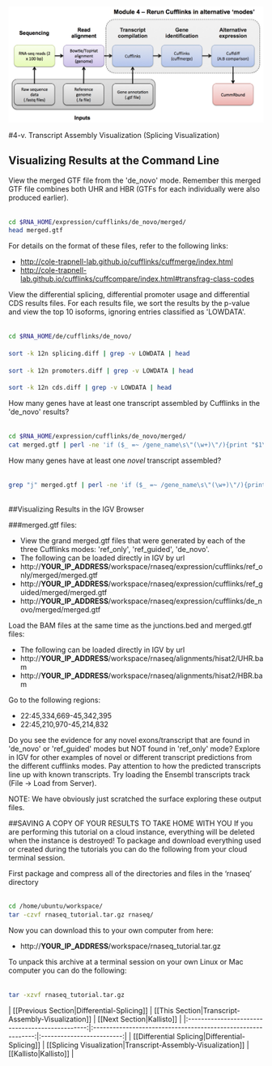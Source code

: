 ![RNA-seq Flowchart - Module 5](Images/RNA-seq_Flowchart5.png)

#4-v. Transcript Assembly Visualization (Splicing Visualization) 

## Visualizing Results at the Command Line
	
View the merged GTF file from the 'de_novo' mode.  Remember this merged GTF file combines both UHR and HBR (GTFs for each individually were also produced earlier).

```bash

cd $RNA_HOME/expression/cufflinks/de_novo/merged/
head merged.gtf

```
	
For details on the format of these files, refer to the following links:
* http://cole-trapnell-lab.github.io/cufflinks/cuffmerge/index.html
* http://cole-trapnell-lab.github.io/cufflinks/cuffcompare/index.html#transfrag-class-codes
	
View the differential splicing, differential promoter usage and differential CDS results files. For each results file, we sort the results by the p-value and view the top 10 isoforms, ignoring entries classified as 'LOWDATA'.

```bash

cd $RNA_HOME/de/cufflinks/de_novo/

sort -k 12n splicing.diff | grep -v LOWDATA | head

sort -k 12n promoters.diff | grep -v LOWDATA | head

sort -k 12n cds.diff | grep -v LOWDATA | head

```

How many genes have at least one transcript assembled by Cufflinks in the 'de_novo' results?

```bash

cd $RNA_HOME/expression/cufflinks/de_novo/merged/
cat merged.gtf | perl -ne 'if ($_ =~ /gene_name\s\"(\w+)\"/){print "$1\n"}' | sort | uniq | wc -l

```

How many genes have at least one *novel* transcript assembled?

```bash

grep "j" merged.gtf | perl -ne 'if ($_ =~ /gene_name\s\"(\w+)\"/){print "$1\n"}' | sort | uniq | wc -l
	
```

##Visualizing Results in the IGV Browser
		
###merged.gtf files:
* View the grand merged.gtf files that were generated by each of the three Cufflinks modes: 'ref_only', 'ref_guided', 'de_novo'.
* The following can be loaded directly in IGV by url
 * http://__YOUR_IP_ADDRESS__/workspace/rnaseq/expression/cufflinks/ref_only/merged/merged.gtf
 * http://__YOUR_IP_ADDRESS__/workspace/rnaseq/expression/cufflinks/ref_guided/merged/merged.gtf
 * http://__YOUR_IP_ADDRESS__/workspace/rnaseq/expression/cufflinks/de_novo/merged/merged.gtf

Load the BAM files at the same time as the junctions.bed and merged.gtf files:
* The following can be loaded directly in IGV by url
 * http://__YOUR_IP_ADDRESS__/workspace/rnaseq/alignments/hisat2/UHR.bam
 * http://__YOUR_IP_ADDRESS__/workspace/rnaseq/alignments/hisat2/HBR.bam

Go to the following regions:
* 22:45,334,669-45,342,395
* 22:45,210,970-45,214,832

Do you see the evidence for any novel exons/transcript that are found in 'de_novo' or 'ref_guided' modes but NOT found in 'ref_only' mode?  Explore in IGV for other examples of novel or different transcript predictions from the different cufflinks modes. Pay attention to how the predicted transcripts line up with known transcripts. Try loading the Ensembl transcripts track (File -> Load from Server).
	
NOTE: We have obviously just scratched the surface exploring these output files.
	
	
##SAVING A COPY OF YOUR RESULTS TO TAKE HOME WITH YOU
If you are performing this tutorial on a cloud instance, everything will be deleted when the instance is destroyed! To package and download everything used or created during the tutorials you can do the following from your cloud terminal session.

First package and compress all of the directories and files in the ‘rnaseq’ directory

```bash

cd /home/ubuntu/workspace/
tar -czvf rnaseq_tutorial.tar.gz rnaseq/

```

Now you can download this to your own computer from here:
 * http://__YOUR_IP_ADDRESS__/workspace/rnaseq_tutorial.tar.gz
	
To unpack this archive at a terminal session on your own Linux or Mac computer you can do the following:

```bash

tar -xzvf rnaseq_tutorial.tar.gz

```

| [[Previous Section|Differential-Splicing]]      | [[This Section|Transcript-Assembly-Visualization]]           | [[Next Section|Kallisto]] |
|:-----------------------------------------------:|:------------------------------------------------------------:|:-------------------------:|
| [[Differential Splicing|Differential-Splicing]] | [[Splicing Visualization|Transcript-Assembly-Visualization]] | [[Kallisto|Kallisto]]     |
